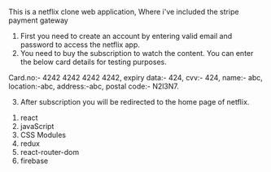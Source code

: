 This is a netflix clone web application, Where i've included the stripe payment gateway

1. First you need to create an account by entering valid email and password to access the netflix app.
2. You need to buy the subscription to watch the content. You can enter the below card details for testing purposes.

Card.no:- 4242 4242 4242 4242,
expiry data:- 424,
cvv:- 424,
name:- abc,
location:-abc,
address:-abc,
postal code:- N2l3N7.

3. After subscription you will be redirected to the home page of netflix.

<!-- Technologies used -->

1. react
2. javaScript
3. CSS Modules
4. redux
5. react-router-dom
6. firebase
